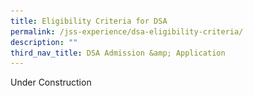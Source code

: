 ```yaml
---
title: Eligibility Criteria for DSA
permalink: /jss-experience/dsa-eligibility-criteria/
description: ""
third_nav_title: DSA Admission &amp; Application
---
```

Under Construction
<div hidden="">
# Sports
|  |  |  |
|---|---|---|
| **Eligibility Criteria** | 1. History and achievements in the sport<br><br>2. Evidence of passion/ talent/ interest<br><br>Please note that meeting all the criteria does not guarantee the student will be shortlisted/ given an offer. |  |
| **Mode of selection** | **Interview and Trials**<br>Shortlisted students will need to go through an interview that consists of two parts -<br><br>Part 1: Sports Trials<br><br>Part 2: An interview conducted by a panel of teachers |  |
| **Programmes, activities and/or opportunities that students can expect to participate in for each DSA-Sec talent** | 1. Sports Science Workshops<br><br>2. Sports Scholarship Award<br><br>Please refer to our DSA E-brochure above for more details. |  |
| | | |
# Science
|  |  |  |
|---|---|---|
| **Eligibility Criteria** | 1. History of participation in science-related activities in and beyond primary school<br><br>2. History of team-based collaboration<br><br>3. Evidence of passion and interest in Science<br><br>Please note that meeting all the criteria does not guarantee the student will be shortlisted/ given an offer. |  |
| **Mode of selection** | **Interview and Laboratory Simulation Sessions**<br>Shortlisted students will need to go through an interview that consists of two parts -<br><br>Part 1: Laboratory Simulation (applicants will be required to collaborate and analyse a Science experiment)<br><br>Part 2: An interview conducted by a panel of teachers |  |
| **Programmes, activities and/or opportunities that students can expect to participate in for each DSA-Sec talent** | ![](/images/science%20research.png) |  |
| | | |
# Service Leadership
|  |  |  |
|---|---|---|
| **Eligibility Criteria** | 1.  Holds leadership roles in student leadership bodies (eg. prefectorial  board, student council, class committees)<br><br>2. Displays leadership skills in service to school and community (eg. led in class VIA activity, co-organise cohort/ class activity)<br><br>3. Displays interest and passion in service and community-related activities outside of school<br><br> 4. Demonstrates exemplary character and leadership<br><br>Please note that meeting all the criteria does not guarantee the student will be shortlisted/ given an offer. |  |
| **Mode of selection** | **Interview and Simulation Sessions** <br><br>Shortlisted students will need to go through an interview by a panel of teachers. |  |
| **Programmes, activities and/or opportunities that students can expect to participate in for each DSA-Sec talent** | 1. Project [COM]passion<br><br>2. JSS-TJ Elderly Befrienders Programme<br><br>3. Citi-YMCA Youth For Causes (YFC) <br><br>Please refer to our DSA E-brochure above for more details. |  |
| | | |


		 
<center> Updated 5 Apr 2023 </center>
	</div>